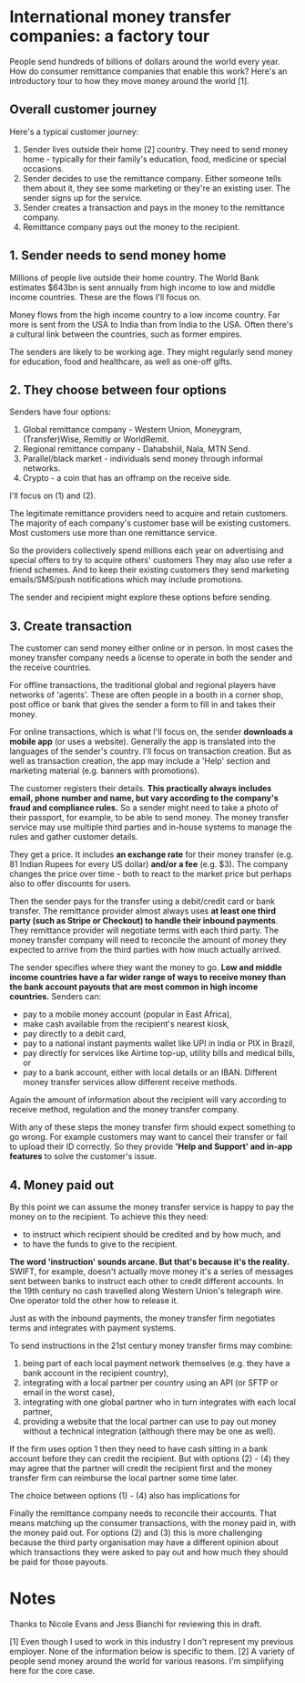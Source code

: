 # International money transfer companies: a factory tour

People send hundreds of billions of dollars around the world every year. How do consumer remittance companies that enable this work? Here's an introductory tour to how they move money around the world [1].

## Overall customer journey
Here's a typical customer journey:
1. Sender lives outside their home [2] country. They need to send money home - typically for their family's education, food, medicine or special occasions.
2. Sender decides to use the remittance company. Either someone tells them about it, they see some marketing or they're an existing user. The sender signs up for the service.
3. Sender creates a transaction and pays in the money to the remittance company.
4. Remittance company pays out the money to the recipient.


## 1. Sender needs to send money home
 Millions of people live outside their home country. The World Bank estimates $643bn is sent annually from high income to low and middle income countries. These are the flows I'll focus on.
 
 Money flows from the high income country to a low income country. Far more is sent from the USA to India than from India to the USA. Often there's a cultural link between the countries, such as former empires.
 
 The senders are likely to be working age. They might regularly send money for education, food and healthcare, as well as one-off gifts.

## 2. They choose between four options
Senders have four options:
1. Global remittance company - Western Union, Moneygram, (Transfer)Wise, Remitly or WorldRemit.
2. Regional remittance company - Dahabshiil, Nala, MTN Send.
3. Parallel/black market - individuals send money through informal networks.
4. Crypto - a coin that has an offramp on the receive side.

I'll focus on (1) and (2).

The legitimate remittance providers need to acquire and retain customers. The majority of each company's customer base will be existing customers. Most customers use more than one remittance service.

So the providers collectively spend millions each year on advertising and special offers to try to acquire others' customers They may also use refer a friend schemes. And to keep their existing customers they send marketing emails/SMS/push notifications which may include promotions.

The sender and recipient might explore these options before sending.

## 3. Create transaction
The customer can send money either online or in person. In most cases the money transfer company needs a license to operate in both the sender and the receive countries.

For offline transactions, the traditional global and regional players have networks of 'agents'. These are often people in a booth in a corner shop, post office or bank that gives the sender a form to fill in and takes their money.

For online transactions, which is what I'll focus on, the sender **downloads a mobile app** (or uses a website). Generally the app is translated into the languages of the sender's country. I'll focus on transaction creation. But as well as transaction creation, the app may include a 'Help' section and marketing material (e.g. banners with promotions).

The customer registers their details. **This practically always includes email, phone number and name, but vary according to the company's fraud and compliance rules.** So a sender might need to take a photo of their passport, for example, to be able to send money. The money transfer service may use multiple third parties and in-house systems to manage the rules and gather customer details.

They get a price. It includes **an exchange rate** for their money transfer (e.g. 81 Indian Rupees for every US dollar) **and/or a fee** (e.g. $3). The company changes the price over time - both to react to the market price but perhaps also to offer discounts for users.

Then the sender pays for the transfer using a debit/credit card or bank transfer. The remittance provider almost always uses **at least one third party (such as Stripe or Checkout) to handle their inbound payments**. They remittance provider will negotiate terms with each third party. The money transfer company will need to reconcile the amount of money they expected to arrive from the third parties with how much actually arrived.

The sender specifies where they want the money to go. **Low and middle income countries have a far wider range of ways to receive money than the bank account payouts that are most common in high income countries.** Senders can:
- pay to a mobile money account (popular in East Africa),
- make cash available from the recipient's nearest kiosk,
- pay directly to a debit card,
- pay to a national instant payments wallet like UPI in India or PIX in Brazil,
- pay directly for services like Airtime top-up, utility bills and medical bills,  or
- pay to a bank account, either with local details or an IBAN.
Different money transfer services allow different receive methods.

Again the amount of information about the recipient will vary according to receive method, regulation and the money transfer company.

With any of these steps the money transfer firm should expect something to go wrong. For example customers may want to cancel their transfer or fail to upload their ID correctly. So they provide **'Help and Support' and in-app features** to solve the customer's issue.


## 4. Money paid out

By this point we can assume the money transfer service is happy to pay the money on to the recipient. To achieve this they need:
- to instruct which recipient should be credited and by how much, and
- to have the funds to give to the recipient.

**The word 'instruction' sounds arcane. But that's because it's the reality.** SWIFT, for example, doesn't actually move money it's a series of messages sent between banks to instruct each other to credit different accounts. In the 19th century no cash travelled along Western Union's telegraph wire. One operator told the other how to release it. 

Just as with the inbound payments, the money transfer firm negotiates terms and integrates with payment systems.

To send instructions in the 21st century money transfer firms may combine:
1. being part of each local payment network themselves (e.g. they have a bank account in the recipient country),
2. integrating with a local partner per country using an API (or SFTP or email in the worst case),
3. integrating with one global partner who in turn integrates with each local partner,
4. providing a website that the local partner can use to pay out money without a technical integration (although there may be one as well).

If the firm uses option 1 then they need to have cash sitting in a bank account before they can credit the recipient. But with options (2) - (4) they may agree that the partner will credit the recipient first and the money transfer firm can reimburse the local partner some time later.

The choice between options (1) - (4) also has implications for 

Finally the remittance company needs to reconcile their accounts. That means matching up the consumer transactions, with the money paid in, with the money paid out. For options (2) and (3) this is more challenging because the third party organisation may have a different opinion about which transactions they were asked to pay out and how much they should be paid for those payouts.

# Notes
Thanks to Nicole Evans and Jess Bianchi for reviewing this in draft.

[1] Even though I used to work in this industry I don't represent my previous employer. None of the information below is specific to them.
[2] A variety of people send money around the world for various reasons. I'm simplifying here for the core case.
